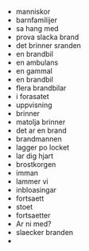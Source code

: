 - manniskor 
- barnfamilijer 
- sa hang med
- prova slacka brand
- det brinner sranden 
- en brandbil
- en ambulans 
- en gammal 
- en brandbil 
- flera brandbilar
- i forasatet 
- uppvisning
- brinner 
- matolja brinner
- det ar en brand
- brandmannen 
- lagger po locket
- lar dig hjart 
- brostkorgen
- imman 
- lammer vi 
- inbloasingar 
- fortsaett 
- stoet 
- fortsaetter
- Ar ni med?
- slaecker branden
- 